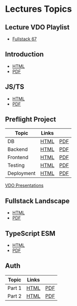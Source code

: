 # Lectures Topics

## Lecture VDO Playlist

- [Fullstack 67](https://www.youtube.com/playlist?list=PLNGLpHQhvGrvzLjbYcFZQ9ljsHMpq9pTg)

## Introduction

- [HTML](/src/T01_intro/T01.html)
- [PDF](/src/T01_intro/T01.pdf)

## JS/TS

- [HTML](/src/T02_js_ts/T02.html)
- [PDF](/src/T02_js_ts/T02.pdf)

## Preflight Project

| Topic      | Links                                 |                                     |
| ---------- | ------------------------------------- | ----------------------------------- |
| DB         | [HTML](/src/T03_pf_db/T03.html)       | [PDF](/src/T03_pf_db/T03.pdf)       |
| Backend    | [HTML](/src/T04_pf_backend/T04.html)  | [PDF](/src/T04_pf_backend/T04.pdf)  |
| Frontend   | [HTML](/src/T05_pf_frontend/T05.html) | [PDF](/src/T05_pf_frontend/T05.pdf) |
| Testing    | [HTML](/src/T06_pf_testing/T06.html)  | [PDF](/src/T06_pf_testing/T06.pdf)  |
| Deployment | [HTML](/src/T07_pf_deploy/T07.html)   | [PDF](/src/T07_pf_deploy/T07.pdf)   |

[VDO Presentations](https://youtube.com/playlist?list=PLNGLpHQhvGrsBYoetbinh5A02H59bneg6&si=iem2GAucPrCtWg4y)

## Fullstack Landscape

- [HTML](/src/T08_landscape/T08.html)
- [PDF](/src/T08_landscape/T08.pdf)

## TypeScript ESM

- [HTML](/src/T09_ts_esm/T09.html)
- [PDF](/src/T09_ts_esm/T09.pdf)

## Auth

| Topic  | Links                            |                                |
| ------ | -------------------------------- | ------------------------------ |
| Part 1 | [HTML](/src/T10_auth/T10p1.html) | [PDF](/src/T10_auth/T10p1.pdf) |
| Part 2 | [HTML](/src/T10_auth/T10p2.html) | [PDF](/src/T10_auth/T10p2.pdf) |
